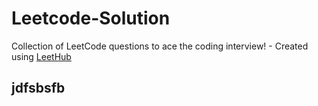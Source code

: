 # Leetcode-Solution
Collection of LeetCode questions to ace the coding interview! - Created using [LeetHub](https://github.com/QasimWani/LeetHub)
<h2>jdfsbsfb</h2>
